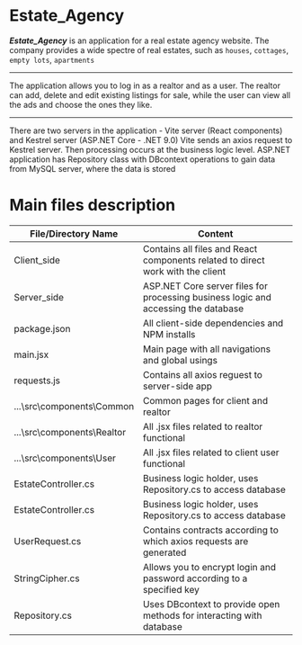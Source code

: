 Estate_Agency
=====================
***Estate_Agency*** is an application for a real estate agency website.
The company provides a wide spectre of real estates, such as `houses`, `cottages`, `empty lots`, `apartments`
***
The application allows you to log in as a realtor and as a user. The realtor can add, delete and edit existing listings for sale, while the user can view all the ads and choose the ones they like.
***
There are two servers in the application - Vite server (React components) and Kestrel server (ASP.NET Core - .NET 9.0)
Vite sends an axios request to Kestrel server. Then processing occurs at the business logic level. ASP.NET application has Repository class with DBcontext operations to gain data from MySQL server, where the data is stored

Main files description
=====================
File/Directory Name            | Content
-------------------------------|----------------------
Client_side                    | Contains all files and React components related to direct work with the client
Server_side                    | ASP.NET Core server files for processing business logic and accessing the database
package.json                   | All client-side dependencies and NPM installs
main.jsx                       | Main page with all navigations and global usings
requests.js                    | Contains all axios reguest to server-side app
...\src\components\Common      | Common pages for client and realtor
...\src\components\Realtor     | All .jsx files related to realtor functional
...\src\components\User        | All .jsx files related to client user functional
EstateController.cs            | Business logic holder, uses Repository.cs to access database
EstateController.cs            | Business logic holder, uses Repository.cs to access database
UserRequest.cs                 | Contains contracts according to which axios requests are generated
StringCipher.cs                | Allows you to encrypt login and password according to a specified key
Repository.cs                  | Uses DBcontext to provide open methods for interacting with database
